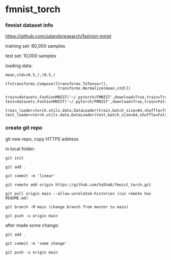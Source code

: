 # fmnist_torch

### fmnist dataset info

https://github.com/zalandoresearch/fashion-mnist

training set: 60,000 samples

test set: 10,000 samples

loading data:

```
mean,std=(0.5,),(0.5,)

tf=transforms.Compose([transforms.ToTensor(),
                       transforms.Normalize(mean,std)])

train=datasets.FashionMNIST('~/.pytorch/FMNIST',download=True,train=True,transform=tf)
test=datasets.FashionMNIST('~/.pytorch/FMNIST',download=True,train=False,transform=tf)

train_loader=torch.utils.data.DataLoader(train,batch_size=64,shuffle=True)
test_loader=torch.utils.data.DataLoader(test,batch_size=64,shuffle=False)
```

### create git repo

git new repo, copy HTTPS address

in local folder:

    git init

    git add .

    git commit -m 'linear'

    git remote add origin https://github.com/ha5ha6/fmnist_torch.git

    git pull origin main --allow-unrelated-histories (cuz remote has README.md)

    git branch -M main (change branch from master to main)    

    git push -u origin main

after made some change:

    git add .

    git commit -m 'some change'

    git push -u origin main
